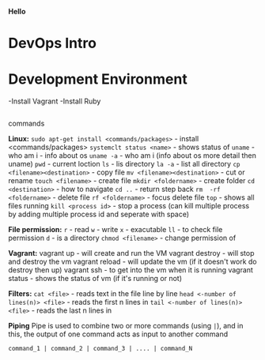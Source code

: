**Hello**
# DevOps Intro
# Development Environment

-Install Vagrant
-Install Ruby

```

```
commands

**Linux:**
`sudo apt-get install <commands/packages>` - install <commands/packages>
`systemclt status <name>` - shows status of <name>
`uname` - who am i - info about os
`uname -a` - who am i (info about os more detail then uname)
`pwd` - current loction 
`ls`  - lis directory
`la -a`  - list all directory 
`cp <filename><destination>`  - copy file
`mv <filename><destination>`  - cut or rename
`touch <filename>`  - create file 
`mkdir <foldername>`  - create folder
`cd <destination>`  - how to navigate
`cd ..`   - return step back 
`rm  -rf <foldername>`  - delete file
`rf <foldername>`  - focus delete file
`top`  - shows all files running
`kill <process id>`  - stop a process (can kill multiple process by adding multiple process id and seperate with space)

**File permission:**
`r`  - read
`w`  - write
`x`  - exacutable 
`ll`  - to check file permission
`d`  - is a directory
`chmod <filename>`  - change permission of <filename>

 
**Vagrant:**
vagrant up  - will create and run the VM
vagrant destroy  - will stop and destroy the vm
vagrant reload  - will update the vm (if it doesn't work do destroy then up)
vagrant ssh  - to get into the vm when it is running
vagrant status  - shows the status of vm (if it's running or not)

**Filters:**
`cat <file>`  - reads text in the file line by line
`head <-number of lines(n)> <file>`   - reads the first n lines in <file>
`tail <-number of lines(n)> <file>`   - reads the last n lines in <file>

**Piping**
Pipe is used to combine two or more commands (using `|`), and in this, the output of one command acts as input to another command

```
command_1 | command_2 | command_3 | .... | command_N 
```


